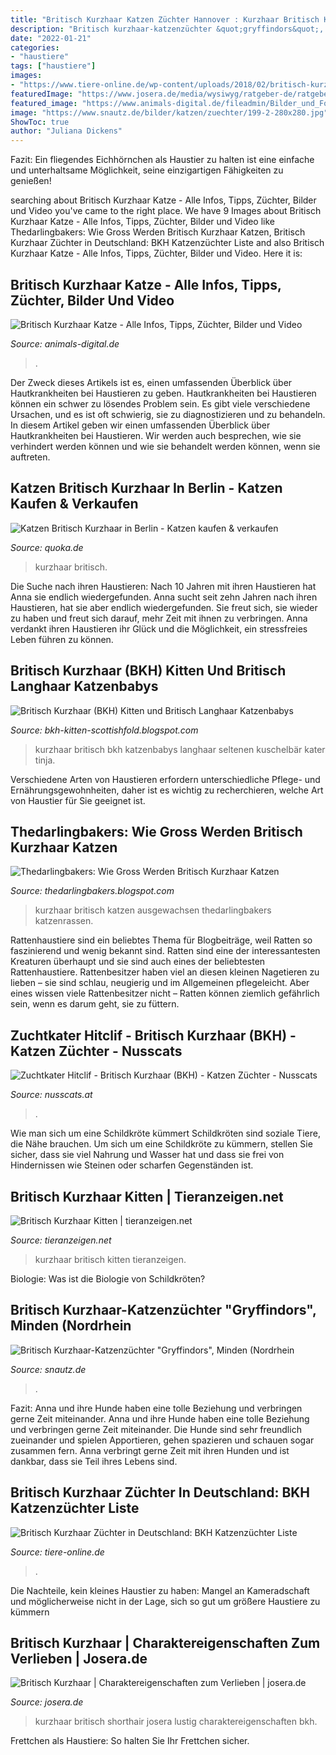 ```yaml
---
title: "Britisch Kurzhaar Katzen Züchter Hannover : Kurzhaar Britisch Kitten Tieranzeigen"
description: "Britisch kurzhaar-katzenzüchter &quot;gryffindors&quot;, minden (nordrhein"
date: "2022-01-21"
categories:
- "haustiere"
tags: ["haustiere"]
images:
- "https://www.tiere-online.de/wp-content/uploads/2018/02/britisch-kurzhaar-zuechter.jpg"
featuredImage: "https://www.josera.de/media/wysiwyg/ratgeber-de/ratgeber-katze/britisch-kurzhaar/britisch-kurzhaar-freig_nger.jpg"
featured_image: "https://www.animals-digital.de/fileadmin/Bilder_und_Fotos/Katzen/Katzenrassen/Britisch_Kurzhaar/Britisch-Kurzhaar-9.jpg"
image: "https://www.snautz.de/bilder/katzen/zuechter/199-2-280x280.jpg"
ShowToc: true
author: "Juliana Dickens"
---
```



Fazit: Ein fliegendes Eichhörnchen als Haustier zu halten ist eine einfache und unterhaltsame Möglichkeit, seine einzigartigen Fähigkeiten zu genießen!

	

		
searching about Britisch Kurzhaar Katze - Alle Infos, Tipps, Züchter, Bilder und Video you've came to the right place. We have 9 Images about Britisch Kurzhaar Katze - Alle Infos, Tipps, Züchter, Bilder und Video like Thedarlingbakers: Wie Gross Werden Britisch Kurzhaar Katzen, Britisch Kurzhaar Züchter in Deutschland: BKH Katzenzüchter Liste and also Britisch Kurzhaar Katze - Alle Infos, Tipps, Züchter, Bilder und Video. Here it is:
		
    
## Britisch Kurzhaar Katze - Alle Infos, Tipps, Züchter, Bilder Und Video

<img loading=lazy src="https://www.animals-digital.de/fileadmin/Bilder_und_Fotos/Katzen/Katzenrassen/Britisch_Kurzhaar/Britisch-Kurzhaar-9.jpg" onerror="this.onerror=null;this.src='https://tse3.mm.bing.net/th?id=OIP.rLRfnLIzGdpEA-NA4pfH9gHaE8&amp;pid=15.1';" alt="Britisch Kurzhaar Katze - Alle Infos, Tipps, Züchter, Bilder und Video">

_Source: animals-digital.de_

>. 

	

Der Zweck dieses Artikels ist es, einen umfassenden Überblick über Hautkrankheiten bei Haustieren zu geben.
Hautkrankheiten bei Haustieren können ein schwer zu lösendes Problem sein. Es gibt viele verschiedene Ursachen, und es ist oft schwierig, sie zu diagnostizieren und zu behandeln. In diesem Artikel geben wir einen umfassenden Überblick über Hautkrankheiten bei Haustieren. Wir werden auch besprechen, wie sie verhindert werden können und wie sie behandelt werden können, wenn sie auftreten.

    
## Katzen Britisch Kurzhaar In Berlin - Katzen Kaufen &amp; Verkaufen

<img loading=lazy src="https://pic0.qimage.de/34/87/80/s247808734.jpg" onerror="this.onerror=null;this.src='https://tse2.mm.bing.net/th?id=OIP.-lMxSbxWu486ladDwtza-AAAAA&amp;pid=15.1';" alt="Katzen Britisch Kurzhaar in Berlin - Katzen kaufen &amp; verkaufen">

_Source: quoka.de_

>kurzhaar britisch. 

	

Die Suche nach ihren Haustieren: Nach 10 Jahren mit ihren Haustieren hat Anna sie endlich wiedergefunden.
Anna sucht seit zehn Jahren nach ihren Haustieren, hat sie aber endlich wiedergefunden. Sie freut sich, sie wieder zu haben und freut sich darauf, mehr Zeit mit ihnen zu verbringen. Anna verdankt ihren Haustieren ihr Glück und die Möglichkeit, ein stressfreies Leben führen zu können.

    
## Britisch Kurzhaar (BKH) Kitten Und Britisch Langhaar Katzenbabys

<img loading=lazy src="http://2.bp.blogspot.com/-ro0JiVgmvME/UdPHOjoH_-I/AAAAAAAAG7U/M-5GXQAaKSw/s1056/Britisch+Kurzhaar+Kitten++Mai+2013+Martina+Gottwald.jpg" onerror="this.onerror=null;this.src='https://tse1.mm.bing.net/th?id=OIP.RTeYaU2pW0M75Jy5rTFcAgHaEX&amp;pid=15.1';" alt="Britisch Kurzhaar (BKH) Kitten und Britisch Langhaar Katzenbabys">

_Source: bkh-kitten-scottishfold.blogspot.com_

>kurzhaar britisch bkh katzenbabys langhaar seltenen kuschelbär kater tinja. 

	

Verschiedene Arten von Haustieren erfordern unterschiedliche Pflege- und Ernährungsgewohnheiten, daher ist es wichtig zu recherchieren, welche Art von Haustier für Sie geeignet ist.

    
## Thedarlingbakers: Wie Gross Werden Britisch Kurzhaar Katzen

<img loading=lazy src="https://www.katzenkitten.com/images/katzenrassen/britisch-kurzhaar-vom-tegernsee-casper.jpg" onerror="this.onerror=null;this.src='https://tse4.mm.bing.net/th?id=OIP.zH3FkunzvslIolMLDO1JIgHaE8&amp;pid=15.1';" alt="Thedarlingbakers: Wie Gross Werden Britisch Kurzhaar Katzen">

_Source: thedarlingbakers.blogspot.com_

>kurzhaar britisch katzen ausgewachsen thedarlingbakers katzenrassen. 

	

Rattenhaustiere sind ein beliebtes Thema für Blogbeiträge, weil Ratten so faszinierend und wenig bekannt sind.
Ratten sind eine der interessantesten Kreaturen überhaupt und sie sind auch eines der beliebtesten Rattenhaustiere. Rattenbesitzer haben viel an diesen kleinen Nagetieren zu lieben – sie sind schlau, neugierig und im Allgemeinen pflegeleicht. Aber eines wissen viele Rattenbesitzer nicht – Ratten können ziemlich gefährlich sein, wenn es darum geht, sie zu füttern.

    
## Zuchtkater Hitclif - Britisch Kurzhaar (BKH) - Katzen Züchter - Nusscats

<img loading=lazy src="https://www.nusscats.at/images/cats/gal/duke/nusscats britisch kurzhaar duke 024.jpg" onerror="this.onerror=null;this.src='https://tse1.mm.bing.net/th?id=OIP.z9HR19gu60QiIx0qo8fNKAHaFj&amp;pid=15.1';" alt="Zuchtkater Hitclif - Britisch Kurzhaar (BKH) - Katzen Züchter - Nusscats">

_Source: nusscats.at_

>. 

	

Wie man sich um eine Schildkröte kümmert
Schildkröten sind soziale Tiere, die Nähe brauchen. Um sich um eine Schildkröte zu kümmern, stellen Sie sicher, dass sie viel Nahrung und Wasser hat und dass sie frei von Hindernissen wie Steinen oder scharfen Gegenständen ist.

    
## Britisch Kurzhaar Kitten | Tieranzeigen.net

<img loading=lazy src="https://www.tieranzeigen.net/export/CMTsqrEmuLNS.jpg" onerror="this.onerror=null;this.src='https://tse1.mm.bing.net/th?id=OIP.ysWfF26MxlyrSJ3EkX9BrgHaE7&amp;pid=15.1';" alt="Britisch Kurzhaar Kitten | tieranzeigen.net">

_Source: tieranzeigen.net_

>kurzhaar britisch kitten tieranzeigen. 

	

Biologie: Was ist die Biologie von Schildkröten?

    
## Britisch Kurzhaar-Katzenzüchter &quot;Gryffindors&quot;, Minden (Nordrhein

<img loading=lazy src="https://www.snautz.de/bilder/katzen/zuechter/199-2-280x280.jpg" onerror="this.onerror=null;this.src='https://tse1.mm.bing.net/th?id=OIP.h7su6FJz8TOD-LH1x-KtWQHaHa&amp;pid=15.1';" alt="Britisch Kurzhaar-Katzenzüchter &quot;Gryffindors&quot;, Minden (Nordrhein">

_Source: snautz.de_

>. 

	

Fazit: Anna und ihre Hunde haben eine tolle Beziehung und verbringen gerne Zeit miteinander.
Anna und ihre Hunde haben eine tolle Beziehung und verbringen gerne Zeit miteinander. Die Hunde sind sehr freundlich zueinander und spielen Apportieren, gehen spazieren und schauen sogar zusammen fern. Anna verbringt gerne Zeit mit ihren Hunden und ist dankbar, dass sie Teil ihres Lebens sind.

    
## Britisch Kurzhaar Züchter In Deutschland: BKH Katzenzüchter Liste

<img loading=lazy src="https://www.tiere-online.de/wp-content/uploads/2018/02/britisch-kurzhaar-zuechter.jpg" onerror="this.onerror=null;this.src='https://tse1.mm.bing.net/th?id=OIP.1VgZuZfoSRFzV2L1LXhoAAHaE7&amp;pid=15.1';" alt="Britisch Kurzhaar Züchter in Deutschland: BKH Katzenzüchter Liste">

_Source: tiere-online.de_

>. 

	

Die Nachteile, kein kleines Haustier zu haben: Mangel an Kameradschaft und möglicherweise nicht in der Lage, sich so gut um größere Haustiere zu kümmern

    
## Britisch Kurzhaar | Charaktereigenschaften Zum Verlieben | Josera.de

<img loading=lazy src="https://www.josera.de/media/wysiwyg/ratgeber-de/ratgeber-katze/britisch-kurzhaar/britisch-kurzhaar-freig_nger.jpg" onerror="this.onerror=null;this.src='https://tse3.mm.bing.net/th?id=OIP.LtuxOFDfY1CD0Lk80MjtrAHaE8&amp;pid=15.1';" alt="Britisch Kurzhaar | Charaktereigenschaften zum Verlieben | josera.de">

_Source: josera.de_

>kurzhaar britisch shorthair josera lustig charaktereigenschaften bkh. 

	

Frettchen als Haustiere: So halten Sie Ihr Frettchen sicher.


